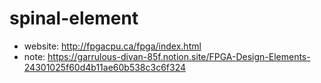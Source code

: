 # spinal-element
* website: http://fpgacpu.ca/fpga/index.html
* note: https://garrulous-divan-85f.notion.site/FPGA-Design-Elements-24301025f60d4b11ae60b538c3c6f324
